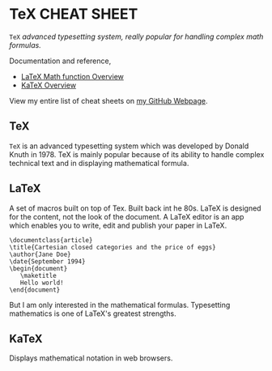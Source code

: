# TeX CHEAT SHEET

`TeX` _advanced typesetting system, really
popular for handling complex math formulas._

Documentation and reference,

* [LaTeX Math function Overview](https://en.wikibooks.org/wiki/LaTeX/Mathematics)
* [KaTeX Overview](https://katex.org/docs/supported.html)

View my entire list of cheat sheets on
[my GitHub Webpage](https://jeffdecola.github.io/my-cheat-sheets/).

## TeX

`TeX` is an advanced typesetting system which was
developed by Donald Knuth in 1978. TeX is mainly popular
because of its ability to handle complex technical
text and in displaying mathematical formula.

## LaTeX

A set of macros built on top of Tex. Built back int he 80s.
LaTeX is designed for the content, not the look of the document.
A LaTeX editor is an app which enables you to write,
edit and publish your paper in LaTeX.


```
\documentclass{article}
\title{Cartesian closed categories and the price of eggs}
\author{Jane Doe}
\date{September 1994}
\begin{document}
   \maketitle
   Hello world!
\end{document}
```

But I am only interested in the mathematical formulas.
Typesetting mathematics is one of LaTeX's greatest strengths.

## KaTeX

Displays mathematical notation in web browsers.
